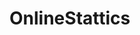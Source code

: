 <!-- OnlineStattics.md --- 
;; 
;; Description: 
;; Author: Hongyi Wu(吴鸿毅)
;; Email: wuhongyi@qq.com 
;; Created: 日 5月 13 20:23:36 2018 (+0800)
;; Last-Updated: 日 5月 13 20:23:42 2018 (+0800)
;;           By: Hongyi Wu(吴鸿毅)
;;     Update #: 1
;; URL: http://wuhongyi.cn -->

# OnlineStattics

<!-- OnlineStattics.md ends here -->
